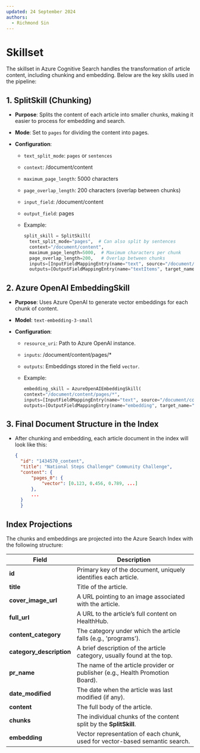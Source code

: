 ```yaml
---
updated: 24 September 2024
authors:
  - Richmond Sin
---
```


# Skillset

The skillset in Azure Cognitive Search handles the transformation of article content, including chunking and embedding. Below are the key skills used in the pipeline:

## 1. SplitSkill (Chunking)

- **Purpose**: Splits the content of each article into smaller chunks, making it easier to process for embedding and search.
- **Mode**: Set to `pages` for dividing the content into pages.
- **Configuration**:

  - `text_split_mode`: `pages` or `sentences`
  - `context`: /document/content
  - `maximum_page_length`: 5000 characters
  - `page_overlap_length`: 200 characters (overlap between chunks)
  - `input_field`: /document/content
  - `output_field`: pages
  - Example:

    ```python
    split_skill = SplitSkill(
      text_split_mode="pages",  # Can also split by sentences
      context="/document/content",
      maximum_page_length=5000,  # Maximum characters per chunk
      page_overlap_length=200,   # Overlap between chunks
      inputs=[InputFieldMappingEntry(name="text", source="/document/content")],
      outputs=[OutputFieldMappingEntry(name="textItems", target_name="pages")])
    ```

## 2. Azure OpenAI EmbeddingSkill

- **Purpose**: Uses Azure OpenAI to generate vector embeddings for each chunk of content.
- **Model**: `text-embedding-3-small`
- **Configuration**:

  - `resource_uri`: Path to Azure OpenAI instance.
  - `inputs`: /document/content/pages/\*
  - `outputs`: Embeddings stored in the field `vector`.

  - Example:

    ```python
    embedding_skill = AzureOpenAIEmbeddingSkill(
    context="/document/content/pages/*",
    inputs=[InputFieldMappingEntry(name="text", source="/document/content/pages/*")],
    outputs=[OutputFieldMappingEntry(name="embedding", target_name="vector")])
    ```

## 3. Final Document Structure in the Index

- After chunking and embedding, each article document in the index will look like this:

  ```json
  {
    "id": "1434570_content",
    "title": "National Steps Challenge™ Community Challenge",
    "content": {
        "pages_0": {
            "vector": [0.123, 0.456, 0.789, ...]
        },
        ...
    }
    }
  ```

## Index Projections

The chunks and embeddings are projected into the Azure Search Index with the following structure:

| **Field**                | **Description**                                                               |
| ------------------------ | ----------------------------------------------------------------------------- |
| **id**                   | Primary key of the document, uniquely identifies each article.                |
| **title**                | Title of the article.                                                         |
| **cover_image_url**      | A URL pointing to an image associated with the article.                       |
| **full_url**             | A URL to the article’s full content on HealthHub.                             |
| **content_category**     | The category under which the article falls (e.g., 'programs').                |
| **category_description** | A brief description of the article category, usually found at the top.        |
| **pr_name**              | The name of the article provider or publisher (e.g., Health Promotion Board). |
| **date_modified**        | The date when the article was last modified (if any).                         |
| **content**              | The full body of the article.                                                 |
| **chunks**               | The individual chunks of the content split by the **SplitSkill**.             |
| **embedding**            | Vector representation of each chunk, used for vector-based semantic search.   |
